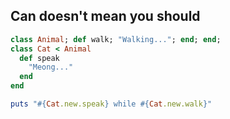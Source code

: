 ## Can doesn't mean you should

```ruby
class Animal; def walk; "Walking..."; end; end;
class Cat < Animal
  def speak
    "Meong..."
  end
end

puts "#{Cat.new.speak} while #{Cat.new.walk}"
```
